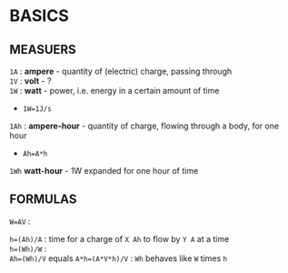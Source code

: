 # BASICS

## MEASUERS
`1A` : **ampere** - quantity of (electric) charge, passing through  
`1V` : **volt** - ?  
`1W` : **watt** - power, i.e. energy in a certain amount of time
*	`1W=1J/s`

`1Ah` : **ampere-hour** - quantity of charge, flowing through a body, for one hour
*	`Ah=A*h`

`1Wh` **watt-hour** - 1W expanded for one hour of time  


## FORMULAS
`W=AV` :  

`h=(Ah)/A` : time for a charge of `X Ah` to flow by `Y A` at a time  
`h=(Wh)/W` :  
`Ah=(Wh)/V` equals `A*h=(A*V*h)/V` : `Wh` behaves like `W` times `h`  